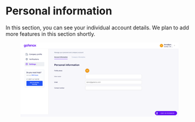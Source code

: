 # Personal information

In this section, you can see your individual account details. We plan to add more features in this section shortly.

<figure><img src="../../docs/Images/settings_personal.png" alt=""><figcaption></figcaption></figure>
